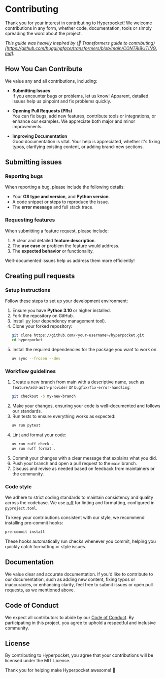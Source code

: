 # Contributing

Thank you for your interest in contributing to Hyperpocket! We welcome contributions in any form, whether code, documentation, tools or simply spreading the word about the project.

*This guide was heavily inspired by (🤗 Transformers guide to contributing)[https://github.com/huggingface/transformers/blob/main/CONTRIBUTING.md].*

## How You Can Contribute

We value any and all contributions, including:

- **Submitting Issues**  
 If you encounter bugs or problems, let us know! Apparent, detailed issues help us pinpoint and fix problems quickly.

- **Opening Pull Requests (PRs)**  
 You can fix bugs, add new features, contribute tools or integrations, or enhance our examples. We appreciate both major and minor improvements.

- **Improving Documentation**  
 Good documentation is vital. Your help is appreciated, whether it's fixing typos, clarifying existing content, or adding brand-new sections.

## Submitting issues

### Reporting bugs

When reporting a bug, please include the following details:

- Your **OS type and version**, and **Python version**.
- A code snippet or steps to reproduce the issue.
- The **error message** and full stack trace.

### Requesting features

When submitting a feature request, please include:

1. A clear and detailed **feature description**.
2. The **use case** or problem the feature would address.
3. The **expected behavior** or functionality.

Well-documented issues help us address them more efficiently!

## Creating pull requests

### Setup instructions

Follow these steps to set up your development environment:

1. Ensure you have **Python 3.10** or higher installed.
2. Fork the repository on GitHub.
3. Install [uv](https://docs.astral.sh/uv/getting-started/installation/) (our dependency management tool).
4. Clone your forked repository:
```bash
   git clone https://github.com/<your-username>/hyperpocket.git
   cd hyperpocket
```
5. Install the required dependencies for the package you want to work on:
```bash
   uv sync --frozen --dev
```

### Workflow guidelines

1. Create a new branch from main with a descriptive name, such as `feature/add-auth-provider` or `bugfix/fix-error-handling`:
```bash
   git checkout -b my-new-branch
```
2. Make your changes, ensuring your code is well-documented and follows our standards.
3. Run tests to ensure everything works as expected:
```bash
   uv run pytest
```
4. Lint and format your code:
```bash
   uv run ruff check .
   uv run ruff format .
```
5. Commit your changes with a clear message that explains what you did.
6. Push your branch and open a pull request to the `main` branch.
7. Discuss and revise as needed based on feedback from maintainers or the community.


### Code style

We adhere to strict coding standards to maintain consistency and quality across the codebase. We use [ruff](https://astral.sh/ruff) for linting and formatting, configured in `pyproject.toml`.

To keep your contributions consistent with our style, we recommend installing pre-commit hooks:
```bash
pre-commit install
```

These hooks automatically run checks whenever you commit, helping you quickly catch formatting or style issues.


## Documentation

We value clear and accurate documentation. If you'd like to contribute to our documentation, such as adding new content, fixing typos or inaccuracies, or enhancing clarity, feel free to submit issues or open pull requests, as we mentioned above.


## Code of Conduct

We expect all contributors to abide by our [Code of Conduct](CODE_OF_CONDUCT.md). By participating in this project, you agree to uphold a respectful and inclusive community.


## License

By contributing to Hyperpocket, you agree that your contributions will be licensed under the MIT License.

Thank you for helping make Hyperpocket awesome! 🎉
